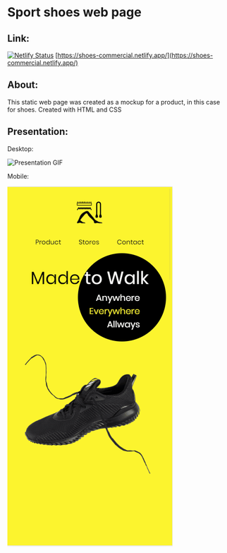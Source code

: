 # Sport shoes web page 

## Link:
[![Netlify Status](https://api.netlify.com/api/v1/badges/ceba4ead-d812-4cb9-9771-b3842fd61c86/deploy-status)](https://app.netlify.com/sites/shoes-commercial/deploys)
[https://shoes-commercial.netlify.app/](https://shoes-commercial.netlify.app/)

## About:
This static web page was created as a mockup for a product, in this case for shoes.
Created with HTML and CSS

## Presentation:


Desktop:

![Presentation GIF](https://github.com/JosePedroSilva/ShoesCommercial/blob/master//img/shoes.gif)


Mobile:

  

![Presentation mobile GIF](https://github.com/JosePedroSilva/ShoesCommercial/blob/master//img/shoes_mobile.gif)

  
  


